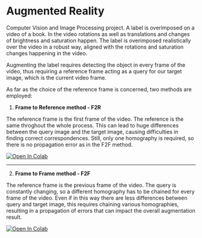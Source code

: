 # Augmented Reality
Computer Vision and Image Processing project. A label is overimposed on a video of a book. In the video rotations as well as translations and changes of brightness and saturation happen. The label is overimposed realistically over the video in a robust way, aligned with the rotations and saturation changes happening in the video.

Augmenting the label requires detecting the object in every frame of the video, thus requiring a reference frame acting as a query for our target image, which is the current video frame.

As far as the choice of the reference frame is concerned, two methods are employed:

1. **Frame to Reference method - F2R**

  The reference frame is the first frame of the video. The reference is the same throghout the whole process. This can lead to huge differences between the query image     and the target image, causing difficulties in finding correct correspondences. Still, only one homography is required, so there is no propagation error as in the F2F     method.

   [![Open In Colab](https://colab.research.google.com/assets/colab-badge.svg)](https://colab.research.google.com/drive/1ZD_a8uxjsh4TGymP5mrJ3MxTmxuiJYOk?usp=sharing)
  
-------------------------------


2. **Frame to Frame method - F2F**

  The reference frame is the previous frame of the video. The query is constantly changing, so a different homography has to be chained for every frame of the video.       Even if in this way there are less differences between query and target image, this requires chaining various homographies, resulting in a propagation of errors that     can impact the overall augmentation result.


   [![Open In Colab](https://colab.research.google.com/assets/colab-badge.svg)](https://colab.research.google.com/drive/1RGYtuFpIopyCx1y-1sidFPCJKJw1N3Vw?usp=sharing) 

